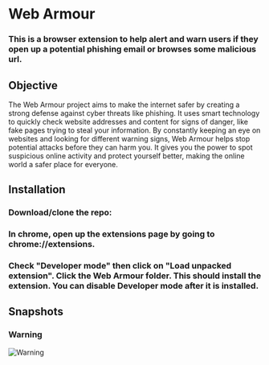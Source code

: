 # Web Armour

### This is a browser extension to help alert and warn users if they open up a potential phishing email or browses some malicious url.

## Objective 

The Web Armour project aims to make the internet safer by creating a strong defense against cyber threats like phishing. It uses smart technology to quickly check website addresses and content for signs of danger, like fake pages trying to steal your information. By constantly keeping an eye on websites and looking for different warning signs, Web Armour helps stop potential attacks before they can harm you. It gives you the power to spot suspicious online activity and protect yourself better, making the online world a safer place for everyone.

## Installation

### Download/clone the repo:
### In chrome, open up the extensions page by going to chrome://extensions.
### Check "Developer mode" then click on "Load unpacked extension". Click the Web Armour folder. This should install the extension. You can disable Developer mode after it is installed.

## Snapshots
### Warning

![Warning](https://github.com/Yashgoyal1612/Web-Armour/assets/80318226/cb457f55-18cb-41db-ba75-363461ffe87f)

